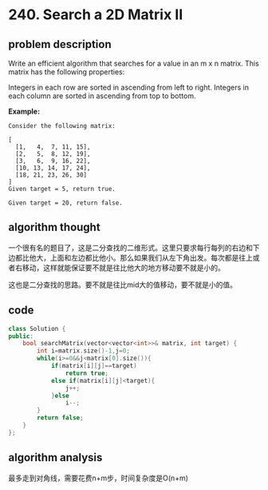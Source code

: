 # 240. Search a 2D Matrix II

## problem description

Write an efficient algorithm that searches for a value in an m x n matrix. This matrix has the following properties:

Integers in each row are sorted in ascending from left to right.
Integers in each column are sorted in ascending from top to bottom.

**Example:**

```text
Consider the following matrix:

[
  [1,   4,  7, 11, 15],
  [2,   5,  8, 12, 19],
  [3,   6,  9, 16, 22],
  [10, 13, 14, 17, 24],
  [18, 21, 23, 26, 30]
]
Given target = 5, return true.

Given target = 20, return false.
```

## algorithm thought

一个很有名的题目了，这是二分查找的二维形式。这里只要求每行每列的右边和下边都比他大，上面和左边都比他小。那么如果我们从左下角出发。每次都是往上或者右移动，这样就能保证要不就是往比他大的地方移动要不就是小的。

这也是二分查找的思路。要不就是往比mid大的值移动，要不就是小的值。

## code

```c++
class Solution {
public:
    bool searchMatrix(vector<vector<int>>& matrix, int target) {
        int i=matrix.size()-1,j=0;
        while(i>=0&&j<matrix[0].size()){
            if(matrix[i][j]==target)
                return true;
            else if(matrix[i][j]<target){
                j++;
            }else
                i--;
        }
        return false;
    }
};
```

## algorithm analysis

最多走到对角线，需要花费n+m步，时间复杂度是O(n+m)